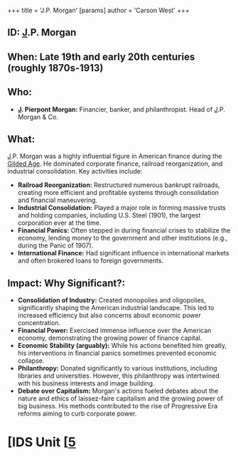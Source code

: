+++
 title = 'J.P. Morgan'
[params]
	author = 'Carson West'
+++
## ID: [J](./../j/).P. Morgan

## When: Late 19th and early 20th centuries (roughly 1870s-1913)

## Who: 
* **[J](./../j/). Pierpont Morgan:**  Financier, banker, and philanthropist.  Head of [J](./../j/).P. Morgan & Co.

## What: 
[J](./../j/).P. Morgan was a highly influential figure in American finance during the [Gilded Age](./../gilded-age/). He dominated corporate finance, railroad reorganization, and industrial consolidation.  Key activities include:
* **Railroad Reorganization:** Restructured numerous bankrupt railroads, creating more efficient and profitable systems through consolidation and financial maneuvering.
* **Industrial Consolidation:** Played a major role in forming massive trusts and holding companies, including U.S. Steel (1901), the largest corporation ever at the time.
* **Financial Panics:**  Often stepped in during financial crises to stabilize the economy, lending money to the government and other institutions (e.g., during the Panic of 1907).
* **International Finance:**  Had significant influence in international markets and often brokered loans to foreign governments.

## Impact: Why Significant?:
* **Consolidation of Industry:** Created monopolies and oligopolies, significantly shaping the American industrial landscape.  This led to increased efficiency but also concerns about economic power concentration.
* **Financial Power:** Exercised immense influence over the American economy, demonstrating the growing power of finance capital.
* **Economic Stability (arguably):**  While his actions benefited him greatly, his interventions in financial panics sometimes prevented economic collapse.
* **Philanthropy:**  Donated significantly to various institutions, including libraries and universities.  However, this philanthropy was intertwined with his business interests and image building.
* **Debate over Capitalism:**  Morgan's actions fueled debates about the nature and ethics of laissez-faire capitalism and the growing power of big business.  His methods contributed to the rise of Progressive Era reforms aiming to curb corporate power.

# [IDS Unit [[5](./../ids-unit-[[5/)